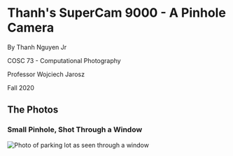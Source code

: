 # Thanh's SuperCam 9000 - A Pinhole Camera

By Thanh Nguyen Jr

COSC 73 - Computational Photography

Professor Wojciech Jarosz

Fall 2020

## The Photos

### Small Pinhole, Shot Through a Window

![Photo of parking lot as seen through a window](../assets/window_s.jpg)
